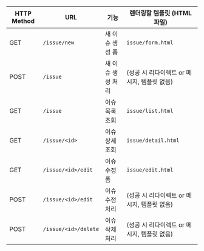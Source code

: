 | HTTP Method | URL                     | 기능          | 렌더링할 템플릿 (HTML 파일)          |
| ----------- | ----------------------- | ----------- | --------------------------- |
| GET         | `/issue/new`           | 새 이슈 생성 폼   | `issue/form.html`           |
| POST        | `/issue`               | 새 이슈 생성 처리  | (성공 시 리다이렉트 or 메시지, 템플릿 없음) |
| GET         | `/issue`               | 이슈 목록 조회    | `issue/list.html`           |
| GET         | `/issue/<id>`          | 이슈 상세 조회    | `issue/detail.html`         |
| GET         | `/issue/<id>/edit`     | 이슈 수정 폼     | `issue/edit.html`           |
| POST        | `/issue/<id>/edit`     | 이슈 수정 처리    | (성공 시 리다이렉트 or 메시지, 템플릿 없음) |
| POST        | `/issue/<id>/delete`   | 이슈 삭제 처리    | (성공 시 리다이렉트 or 메시지, 템플릿 없음) |